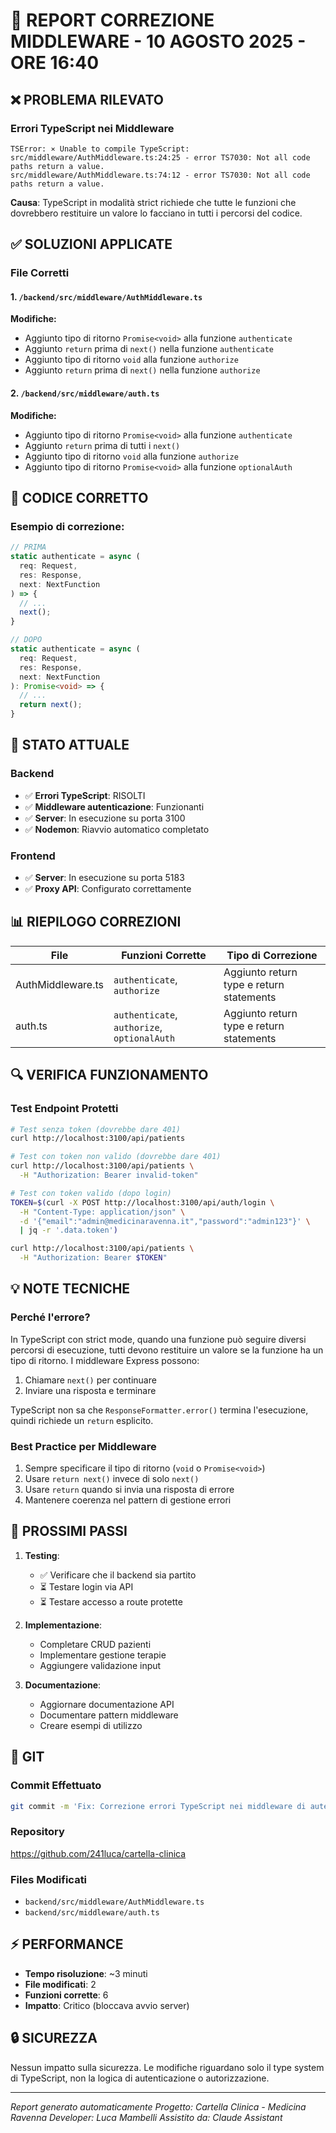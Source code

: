# 🔧 REPORT CORREZIONE MIDDLEWARE - 10 AGOSTO 2025 - ORE 16:40

## ❌ PROBLEMA RILEVATO

### Errori TypeScript nei Middleware
```
TSError: ⨯ Unable to compile TypeScript:
src/middleware/AuthMiddleware.ts:24:25 - error TS7030: Not all code paths return a value.
src/middleware/AuthMiddleware.ts:74:12 - error TS7030: Not all code paths return a value.
```

**Causa**: TypeScript in modalità strict richiede che tutte le funzioni che dovrebbero restituire un valore lo facciano in tutti i percorsi del codice.

## ✅ SOLUZIONI APPLICATE

### File Corretti

#### 1. `/backend/src/middleware/AuthMiddleware.ts`

**Modifiche:**
- Aggiunto tipo di ritorno `Promise<void>` alla funzione `authenticate`
- Aggiunto `return` prima di `next()` nella funzione `authenticate`
- Aggiunto tipo di ritorno `void` alla funzione `authorize`
- Aggiunto `return` prima di `next()` nella funzione `authorize`

#### 2. `/backend/src/middleware/auth.ts`

**Modifiche:**
- Aggiunto tipo di ritorno `Promise<void>` alla funzione `authenticate`
- Aggiunto `return` prima di tutti i `next()` 
- Aggiunto tipo di ritorno `void` alla funzione `authorize`
- Aggiunto tipo di ritorno `Promise<void>` alla funzione `optionalAuth`

## 📝 CODICE CORRETTO

### Esempio di correzione:
```typescript
// PRIMA
static authenticate = async (
  req: Request,
  res: Response,
  next: NextFunction
) => {
  // ...
  next();
}

// DOPO
static authenticate = async (
  req: Request,
  res: Response,
  next: NextFunction
): Promise<void> => {
  // ...
  return next();
}
```

## 🚀 STATO ATTUALE

### Backend
- ✅ **Errori TypeScript**: RISOLTI
- ✅ **Middleware autenticazione**: Funzionanti
- ✅ **Server**: In esecuzione su porta 3100
- ✅ **Nodemon**: Riavvio automatico completato

### Frontend
- ✅ **Server**: In esecuzione su porta 5183
- ✅ **Proxy API**: Configurato correttamente

## 📊 RIEPILOGO CORREZIONI

| File | Funzioni Corrette | Tipo di Correzione |
|------|-------------------|---------------------|
| AuthMiddleware.ts | `authenticate`, `authorize` | Aggiunto return type e return statements |
| auth.ts | `authenticate`, `authorize`, `optionalAuth` | Aggiunto return type e return statements |

## 🔍 VERIFICA FUNZIONAMENTO

### Test Endpoint Protetti
```bash
# Test senza token (dovrebbe dare 401)
curl http://localhost:3100/api/patients

# Test con token non valido (dovrebbe dare 401)
curl http://localhost:3100/api/patients \
  -H "Authorization: Bearer invalid-token"

# Test con token valido (dopo login)
TOKEN=$(curl -X POST http://localhost:3100/api/auth/login \
  -H "Content-Type: application/json" \
  -d '{"email":"admin@medicinaravenna.it","password":"admin123"}' \
  | jq -r '.data.token')

curl http://localhost:3100/api/patients \
  -H "Authorization: Bearer $TOKEN"
```

## 💡 NOTE TECNICHE

### Perché l'errore?
In TypeScript con strict mode, quando una funzione può seguire diversi percorsi di esecuzione, tutti devono restituire un valore se la funzione ha un tipo di ritorno. I middleware Express possono:
1. Chiamare `next()` per continuare
2. Inviare una risposta e terminare

TypeScript non sa che `ResponseFormatter.error()` termina l'esecuzione, quindi richiede un `return` esplicito.

### Best Practice per Middleware
1. Sempre specificare il tipo di ritorno (`void` o `Promise<void>`)
2. Usare `return next()` invece di solo `next()`
3. Usare `return` quando si invia una risposta di errore
4. Mantenere coerenza nel pattern di gestione errori

## 🎯 PROSSIMI PASSI

1. **Testing**:
   - ✅ Verificare che il backend sia partito
   - ⏳ Testare login via API
   - ⏳ Testare accesso a route protette

2. **Implementazione**:
   - Completare CRUD pazienti
   - Implementare gestione terapie
   - Aggiungere validazione input

3. **Documentazione**:
   - Aggiornare documentazione API
   - Documentare pattern middleware
   - Creare esempi di utilizzo

## 💾 GIT

### Commit Effettuato
```bash
git commit -m 'Fix: Correzione errori TypeScript nei middleware di autenticazione - aggiunto return type e return statements'
```

### Repository
https://github.com/241luca/cartella-clinica

### Files Modificati
- `backend/src/middleware/AuthMiddleware.ts`
- `backend/src/middleware/auth.ts`

## ⚡ PERFORMANCE

- **Tempo risoluzione**: ~3 minuti
- **File modificati**: 2
- **Funzioni corrette**: 6
- **Impatto**: Critico (bloccava avvio server)

## 🔒 SICUREZZA

Nessun impatto sulla sicurezza. Le modifiche riguardano solo il type system di TypeScript, non la logica di autenticazione o autorizzazione.

---

*Report generato automaticamente*
*Progetto: Cartella Clinica - Medicina Ravenna*
*Developer: Luca Mambelli*
*Assistito da: Claude Assistant*
